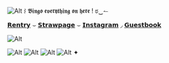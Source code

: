  ![Alt](https://images-wixmp-ed30a86b8c4ca887773594c2.wixmp.com/f/b2e56fe8-765e-4051-999d-7b7c3b97aa0d/dckn851-1ac5728e-c8a3-481c-bd17-c557bcfb0c56.gif?token=eyJ0eXAiOiJKV1QiLCJhbGciOiJIUzI1NiJ9.eyJzdWIiOiJ1cm46YXBwOjdlMGQxODg5ODIyNjQzNzNhNWYwZDQxNWVhMGQyNmUwIiwiaXNzIjoidXJuOmFwcDo3ZTBkMTg4OTgyMjY0MzczYTVmMGQ0MTVlYTBkMjZlMCIsIm9iaiI6W1t7InBhdGgiOiJcL2ZcL2IyZTU2ZmU4LTc2NWUtNDA1MS05OTlkLTdiN2MzYjk3YWEwZFwvZGNrbjg1MS0xYWM1NzI4ZS1jOGEzLTQ4MWMtYmQxNy1jNTU3YmNmYjBjNTYuZ2lmIn1dXSwiYXVkIjpbInVybjpzZXJ2aWNlOmZpbGUuZG93bmxvYWQiXX0.3LT0uNMSDnyWTfp7IcndkbCd0Aj32ujVbxpkWEcjzy4)  ⌇ 𝕭𝖎𝖓𝖌𝖔 𝖊𝖛𝖊𝖗𝖞𝖙𝖍𝖎𝖓𝖌 𝖔𝖓 𝖍𝖊𝖗𝖊 ! ಠ‿↼

[𝗥𝗲𝗻𝘁𝗿𝘆](https://rentry.co/tordbacon) ⌣ [𝗦𝘁𝗿𝗮𝘄𝗽𝗮𝗴𝗲](https://tordbacon.straw.page) ⌣ [𝗜𝗻𝘀𝘁𝗮𝗴𝗿𝗮𝗺](https://www.instagram.com/tordbacon/profilecard/?igsh=MWJ2czlpN29iN21y) ◞ [𝗚𝘂𝗲𝘀𝘁𝗯𝗼𝗼𝗸](https://tordbacon.atabook.org/)

![Alt](https://img1.picmix.com/output/stamp/normal/9/6/1/3/2393169_326ed.gif)

![Alt](https://images-wixmp-ed30a86b8c4ca887773594c2.wixmp.com/f/d8958b8d-64df-482a-84d7-2e68f7f91c85/d1nsuj1-3cab4ca5-c3f1-4316-bf3e-7a65936dd8d6.png?token=eyJ0eXAiOiJKV1QiLCJhbGciOiJIUzI1NiJ9.eyJzdWIiOiJ1cm46YXBwOjdlMGQxODg5ODIyNjQzNzNhNWYwZDQxNWVhMGQyNmUwIiwiaXNzIjoidXJuOmFwcDo3ZTBkMTg4OTgyMjY0MzczYTVmMGQ0MTVlYTBkMjZlMCIsIm9iaiI6W1t7InBhdGgiOiJcL2ZcL2Q4OTU4YjhkLTY0ZGYtNDgyYS04NGQ3LTJlNjhmN2Y5MWM4NVwvZDFuc3VqMS0zY2FiNGNhNS1jM2YxLTQzMTYtYmYzZS03YTY1OTM2ZGQ4ZDYucG5nIn1dXSwiYXVkIjpbInVybjpzZXJ2aWNlOmZpbGUuZG93bmxvYWQiXX0.LUBJ7dTzQ7X852f4TPPK2MjbwUFhjJWIJKNyovwXCsA) ![Alt](https://images-wixmp-ed30a86b8c4ca887773594c2.wixmp.com/f/4e48ba07-c4fc-41b9-ac03-fb1aef581851/d33qw5o-327ebe1d-48f4-4ea2-b2dd-2b774c78f756.gif?token=eyJ0eXAiOiJKV1QiLCJhbGciOiJIUzI1NiJ9.eyJzdWIiOiJ1cm46YXBwOjdlMGQxODg5ODIyNjQzNzNhNWYwZDQxNWVhMGQyNmUwIiwiaXNzIjoidXJuOmFwcDo3ZTBkMTg4OTgyMjY0MzczYTVmMGQ0MTVlYTBkMjZlMCIsIm9iaiI6W1t7InBhdGgiOiJcL2ZcLzRlNDhiYTA3LWM0ZmMtNDFiOS1hYzAzLWZiMWFlZjU4MTg1MVwvZDMzcXc1by0zMjdlYmUxZC00OGY0LTRlYTItYjJkZC0yYjc3NGM3OGY3NTYuZ2lmIn1dXSwiYXVkIjpbInVybjpzZXJ2aWNlOmZpbGUuZG93bmxvYWQiXX0.KrIY3LemkbzNX4-dA1auE6py-9aJq2p5PzLC0GEWrxg) ![Alt](https://images-wixmp-ed30a86b8c4ca887773594c2.wixmp.com/f/b978e16c-7d77-443b-8a22-6260c6fd5ecb/dapries-8a82483a-43fc-40b6-9143-1f65ec4e76d4.png?token=eyJ0eXAiOiJKV1QiLCJhbGciOiJIUzI1NiJ9.eyJzdWIiOiJ1cm46YXBwOjdlMGQxODg5ODIyNjQzNzNhNWYwZDQxNWVhMGQyNmUwIiwiaXNzIjoidXJuOmFwcDo3ZTBkMTg4OTgyMjY0MzczYTVmMGQ0MTVlYTBkMjZlMCIsIm9iaiI6W1t7InBhdGgiOiJcL2ZcL2I5NzhlMTZjLTdkNzctNDQzYi04YTIyLTYyNjBjNmZkNWVjYlwvZGFwcmllcy04YTgyNDgzYS00M2ZjLTQwYjYtOTE0My0xZjY1ZWM0ZTc2ZDQucG5nIn1dXSwiYXVkIjpbInVybjpzZXJ2aWNlOmZpbGUuZG93bmxvYWQiXX0.LlnOoe4Y_9RAzfEH-5Wx36ZWNOJz3IeR-JFGj1nTYto) ![Alt](https://images-wixmp-ed30a86b8c4ca887773594c2.wixmp.com/f/d861d1a4-8170-4199-95fa-54d7a3985f17/d1tg1xy-408ed221-e9d1-40fc-9e40-d4936b70df46.png?token=eyJ0eXAiOiJKV1QiLCJhbGciOiJIUzI1NiJ9.eyJzdWIiOiJ1cm46YXBwOjdlMGQxODg5ODIyNjQzNzNhNWYwZDQxNWVhMGQyNmUwIiwiaXNzIjoidXJuOmFwcDo3ZTBkMTg4OTgyMjY0MzczYTVmMGQ0MTVlYTBkMjZlMCIsIm9iaiI6W1t7InBhdGgiOiJcL2ZcL2Q4NjFkMWE0LTgxNzAtNDE5OS05NWZhLTU0ZDdhMzk4NWYxN1wvZDF0ZzF4eS00MDhlZDIyMS1lOWQxLTQwZmMtOWU0MC1kNDkzNmI3MGRmNDYucG5nIn1dXSwiYXVkIjpbInVybjpzZXJ2aWNlOmZpbGUuZG93bmxvYWQiXX0.2FHYFHvkBpzbKpmDBNIhI-ZUZxCW__s9rEyaPz0FrUA) ✦

